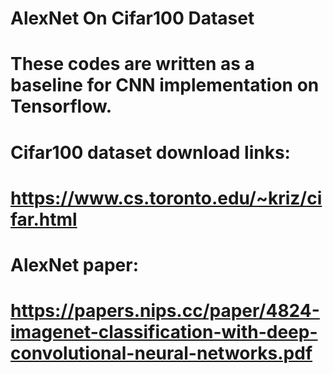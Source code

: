 # AlexNet On Cifar100 Dataset

# These codes are written as a baseline for CNN implementation on Tensorflow.

# Cifar100 dataset download links:
# https://www.cs.toronto.edu/~kriz/cifar.html
# AlexNet paper:
# https://papers.nips.cc/paper/4824-imagenet-classification-with-deep-convolutional-neural-networks.pdf